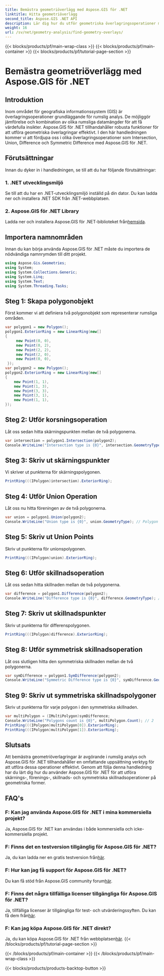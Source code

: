 ```yaml
---
title: Bemästra geometriöverlägg med Aspose.GIS för .NET
linktitle: Hitta geometriöverlägg
second_title: Aspose.GIS .NET API
description: Lär dig hur du utför geometriska överlagringsoperationer med Aspose.GIS för .NET. Mästarkorsning, förening, skillnad och symmetriska skillnadsoperationer.
weight: 16
url: /sv/net/geometry-analysis/find-geometry-overlays/
---
```


{{< blocks/products/pf/main-wrap-class >}}
{{< blocks/products/pf/main-container >}}
{{< blocks/products/pf/tutorial-page-section >}}

# Bemästra geometriöverlägg med Aspose.GIS för .NET

## Introduktion
Inom området för geografiska informationssystem (GIS) är överlagringsoperationer grundläggande för rumslig analys. De möjliggör jämförelse och kombination av olika rumsliga datamängder för att få värdefulla insikter. Aspose.GIS för .NET tillhandahåller robusta funktioner för att utföra geometriska överlagringar effektivt. I den här handledningen kommer vi att fördjupa oss i olika överlagringsoperationer som Intersection, Union, Difference och Symmetric Difference med Aspose.GIS för .NET.
## Förutsättningar
Innan du dyker in i handledningen, se till att du har följande förutsättningar:
### 1. .NET utvecklingsmiljö
Se till att du har en .NET-utvecklingsmiljö inställd på din dator. Du kan ladda ner och installera .NET SDK från .NET-webbplatsen.
### 2. Aspose.GIS för .NET Library
 Ladda ner och installera Aspose.GIS för .NET-biblioteket från[hemsida](https://releases.aspose.com/gis/net/).
## Importera namnområden
Innan du kan börja använda Aspose.GIS för .NET måste du importera de nödvändiga namnrymden till ditt projekt.
```csharp
using Aspose.Gis.Geometries;
using System;
using System.Collections.Generic;
using System.Linq;
using System.Text;
using System.Threading.Tasks;
```

## Steg 1: Skapa polygonobjekt
Först kommer vi att definiera två polygonobjekt som representerar rumsliga områden.
```csharp
var polygon1 = new Polygon();
polygon1.ExteriorRing = new LinearRing(new[]
{
	 new Point(0, 0),
	 new Point(0, 2),
	 new Point(2, 2),
	 new Point(2, 0),
	 new Point(0, 0),
 });
var polygon2 = new Polygon();
polygon2.ExteriorRing = new LinearRing(new[]
{
	new Point(1, 1),
	new Point(1, 3),
	new Point(3, 3),
	new Point(3, 1),
	new Point(1, 1),
});
```
## Steg 2: Utför korsningsoperation
Låt oss sedan hitta skärningspunkten mellan de två polygonerna.
```csharp
var intersection = polygon1.Intersection(polygon2);
Console.WriteLine("Intersection type is {0}", intersection.GeometryType); // Polygon
```
## Steg 3: Skriv ut skärningspunkter
Vi skriver ut punkterna för skärningspolygonen.
```csharp
PrintRing(((IPolygon)intersection).ExteriorRing);
```
## Steg 4: Utför Union Operation
Låt oss nu hitta föreningen av de två polygonerna.
```csharp
var union = polygon1.Union(polygon2);
Console.WriteLine("Union type is {0}", union.GeometryType); // Polygon
```
## Steg 5: Skriv ut Union Points
Skriv ut punkterna för unionspolygonen.
```csharp
PrintRing(((IPolygon)union).ExteriorRing);
```
## Steg 6: Utför skillnadsoperation
Låt oss sedan hitta skillnaden mellan de två polygonerna.
```csharp
var difference = polygon1.Difference(polygon2);
Console.WriteLine("Difference type is {0}", difference.GeometryType); // Polygon
```
## Steg 7: Skriv ut skillnadspunkter
Skriv ut punkterna för differenspolygonen.
```csharp
PrintRing(((IPolygon)difference).ExteriorRing);
```
## Steg 8: Utför symmetrisk skillnadsoperation
Låt oss slutligen hitta den symmetriska skillnaden mellan de två polygonerna.
```csharp
var symDifference = polygon1.SymDifference(polygon2);
Console.WriteLine("Symmetric Difference type is {0}", symDifference.GeometryType); // Multipolygon
```
## Steg 9: Skriv ut symmetriska skillnadspolygoner
Skriv ut punkterna för varje polygon i den symmetriska skillnaden.
```csharp
var multiPolygon = (IMultiPolygon)symDifference;
Console.WriteLine("Polygons count is {0}", multiPolygon.Count); // 2
PrintRing(((IPolygon)multiPolygon[0]).ExteriorRing);
PrintRing(((IPolygon)multiPolygon[1]).ExteriorRing);
```
## Slutsats
Att bemästra geometriöverlagringar är avgörande i rumslig analys och Aspose.GIS för .NET tillhandahåller en omfattande uppsättning verktyg för att utföra dessa operationer effektivt. Genom att följa denna handledning har du lärt dig hur du använder Aspose.GIS för .NET för att utföra skärnings-, förenings-, skillnads- och symmetriska skillnadsoperationer på geometriska former.
## FAQ's
### F: Kan jag använda Aspose.GIS för .NET i mina kommersiella projekt?
Ja, Aspose.GIS för .NET kan användas i både kommersiella och icke-kommersiella projekt.
### F: Finns det en testversion tillgänglig för Aspose.GIS för .NET?
 Ja, du kan ladda ner en gratis testversion från[här](https://releases.aspose.com/).
### F: Hur kan jag få support för Aspose.GIS för .NET?
 Du kan få stöd från Aspose.GIS community forum[här](https://forum.aspose.com/c/gis/33).
### F: Finns det några tillfälliga licenser tillgängliga för Aspose.GIS för .NET?
 Ja, tillfälliga licenser är tillgängliga för test- och utvärderingssyften. Du kan få dem från[här](https://purchase.aspose.com/temporary-license/).
### F: Kan jag köpa Aspose.GIS för .NET direkt?
 Ja, du kan köpa Aspose.GIS för .NET från webbplatsen[här](https://purchase.aspose.com/buy).
{{< /blocks/products/pf/tutorial-page-section >}}

{{< /blocks/products/pf/main-container >}}
{{< /blocks/products/pf/main-wrap-class >}}

{{< blocks/products/products-backtop-button >}}
